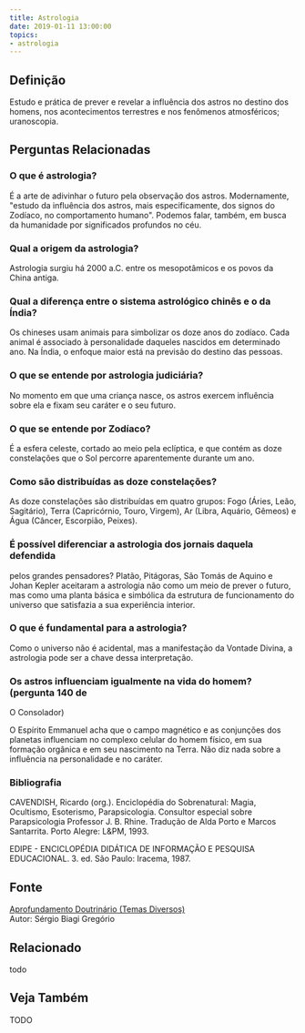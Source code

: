 ```yaml
---
title: Astrologia
date: 2019-01-11 13:00:00
topics: 
- astrologia
---
```


## Definição
Estudo e prática de prever e revelar a influência dos astros no destino dos
homens, nos acontecimentos terrestres e nos fenômenos atmosféricos; uranoscopia.


## Perguntas Relacionadas

### O que é astrologia?
É a arte de adivinhar o futuro pela observação dos astros. Modernamente,
"estudo da influência dos astros, mais especificamente, dos signos do
Zodíaco, no comportamento humano". Podemos falar, também, em busca da
humanidade por significados profundos no céu.

### Qual a origem da astrologia?
Astrologia surgiu há 2000 a.C. entre os mesopotâmicos e os povos da
China antiga.

### Qual a diferença entre o sistema astrológico chinês e o da Índia?
Os chineses usam animais para simbolizar os doze anos do zodíaco. Cada
animal é associado à personalidade daqueles nascidos em determinado ano.
Na Índia, o enfoque maior está na previsão do destino das pessoas.

### O que se entende por astrologia judiciária?
No momento em que uma criança nasce, os astros exercem influência sobre
ela e fixam seu caráter e o seu futuro.

### O que se entende por Zodíaco?
É a esfera celeste, cortado ao meio pela eclíptica, e que contém as doze
constelações que o Sol percorre aparentemente durante um ano.

### Como são distribuídas as doze constelações?
As doze constelações são distribuídas em quatro grupos: Fogo (Áries,
Leão, Sagitário), Terra (Capricórnio, Touro, Virgem), Ar (Libra,
Aquário, Gêmeos) e Água (Câncer, Escorpião, Peixes).

### É possível diferenciar a astrologia dos jornais daquela defendida
pelos grandes pensadores?
Platão, Pitágoras, São Tomás de Aquino e Johan Kepler aceitaram a
astrologia não como um meio de prever o futuro, mas como uma planta
básica e simbólica da estrutura de funcionamento do universo que
satisfazia a sua experiência interior.

### O que é fundamental para a astrologia?
Como o universo não é acidental, mas a manifestação da Vontade Divina, a
astrologia pode ser a chave dessa interpretação.

### Os astros influenciam igualmente na vida do homem? (pergunta 140 de
O Consolador)

O Espírito Emmanuel acha que o campo magnético e as conjunções dos
planetas influenciam no complexo celular do homem físico, em sua
formação orgânica e em seu nascimento na Terra. Não diz nada sobre a
influência na personalidade e no caráter.

### Bibliografia
CAVENDISH, Ricardo (org.). Enciclopédia do Sobrenatural: Magia,
Ocultismo, Esoterismo, Parapsicologia. Consultor especial sobre
Parapsicologia Professor J. B. Rhine. Tradução de Alda Porto e Marcos
Santarrita. Porto Alegre: L&PM, 1993.

EDIPE - ENCICLOPÉDIA DIDÁTICA DE INFORMAÇÃO E PESQUISA EDUCACIONAL. 3.
ed. São Paulo: Iracema, 1987.

## Fonte
[Aprofundamento Doutrinário (Temas Diversos)](https://sites.google.com/view/aprofundamentodoutrinario/astrologia)  
Autor: Sérgio Biagi Gregório


## Relacionado
todo

## Veja Também
TODO

